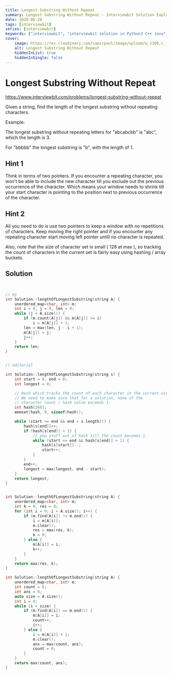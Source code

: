 ```yaml
---
title: Longest Substring Without Repeat
summary: Longest Substring Without Repeat - Interviewbit Solution Explained
date: 2020-06-20
tags: [interviewbit]
series: [interviewbit]
keywords: ["interviewbit", "interviewbit solution in Python3 C++ Java", "Longest Substring Without Repeat Solution Explained"]
cover:
    image: https://res.cloudinary.com/samirpaul/image/upload/w_1100,c_fit,co_rgb:FFFFFF,l_text:Arial_75_bold:Longest Substring Without Repeat - Solution Explained/problem-solving.webp
    alt: Longest Substring Without Repeat
    hiddenInList: true
    hiddenInSingle: false
---
```


# Longest Substring Without Repeat

https://www.interviewbit.com/problems/longest-substring-without-repeat



Given a string, 
find the length of the longest substring without repeating characters.

Example:

The longest substring without repeating letters for "abcabcbb" is "abc", which the length is 3.

For "bbbbb" the longest substring is "b", with the length of 1.

## Hint 1

Think in terms of two pointers. 
If you encounter a repeating character, you won't be able to include the new character till
you exclude out the previous occurrence of the character. Which means your window needs to shrink
till your start character is pointing to the position next to previous occurrence of the character.


## Hint 2

All you need to do is use two pointers to keep a window with no repetitions of characters. Keep moving
the right pointer and if you encounter any repeating character start moving left pointer untill no character is repeated.

Also, note that the size of character set is small ( 128 at max ), so tracking the count of characters
in the current set is fairly easy using hashing / array buckets.


## Solution

```cpp


// my
int Solution::lengthOfLongestSubstring(string A) {
    unordered_map<char, int> m;
    int i = 0, j = 0, len = 0;
    while (j < A.size()) {
        if (m.count(A[j]) && m[A[j]] >= i)
            i = m[A[j]] + 1;
        len = max(len, j - i + 1);
        m[A[j]] = j;
        j++;
    }
    return len;
}


// editorial

int Solution::lengthOfLongestSubstring(string s) {
    int start = 0, end = 0;
    int longest = 0;

    // Hash which tracks the count of each character in the current window.
    // We need to make sure that for a solution, none of the
    // character count / hash value exceeds 1.
    int hash[260];
    memset(hash, 0, sizeof(hash));

    while (start <= end && end < s.length()) {
        hash[s[end]]++;
        if (hash[s[end]] > 1) {
            // pop stuff out of hash till the count becomes 1.
            while (start <= end && hash[s[end]] > 1) {
                hash[s[start]]--;
                start++;
            }
        }
        end++;
        longest = max(longest, end - start);
    }
    return longest;
}


int Solution::lengthOfLongestSubstring(string A) {
    unordered_map<char, int> m;
    int k = 0, res = 0;
    for (int i = 0; i < A.size(); i++) {
        if (m.find(A[i]) != m.end()) {
            i = m[A[i]];
            m.clear();
            res = max(res, k);
            k = 0;
        } else {
            m[A[i]] = i;
            k++;
        }
    }
    return max(res, k);
}

int Solution::lengthOfLongestSubstring(string A) {
    unordered_map<char, int> m;
    int count = 0;
    int ans = 0;
    auto size = A.size();
    int i = 0;
    while (i < size) {
        if (m.find(A[i]) == m.end()) {
            m[A[i]] = i;
            count++;
            i++;
        } else {
            i = m[A[i]] + 1;
            m.clear();
            ans = max(count, ans);
            count = 0;
        }
    }
    return max(count, ans);
}
```